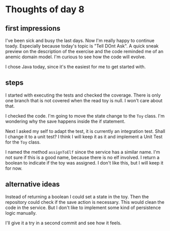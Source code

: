 # Thoughts of day 8

## first impressions
I've been sick and busy the last days. Now I'm really happy to continue toady. Especially because today's topic is "Tell DOnt Ask". A quick sneak preview on the description of the exercise and the code reminded me of an anemic domain model. I'm curious to see how the code will evolve.

I chose Java today, since it's the easiest for me to get started with. 


## steps

I started with executing the tests and checked the coverage. There is only one branch that is not covered when the read toy is null. I won't care about that.

I checked the code. I'm going to move the state change to the `Toy` class. I'm wondering why the save happens inside the if statement. 

Next I asked my self to adapt the test, it is currently an integration test. Shall I change it to a unit test? I think I will keep it as it and implement a Unit Test for the `Toy` class.

I named the method `assignToElf` since the service has a similar name. I'm not sure if this is a good name, because there is no elf involved. I return a boolean to indicate if the toy was assigned. I don't like this, but I will keep it for now.

## alternative ideas

Instead of returning a boolean I could set a state in the toy. Then the repository could check if the save action is necessary. This would clean the code in the service. But I don't like to implement some kind of persistence logic manually.

I'll give it a try in a second commit and see how it feels.










